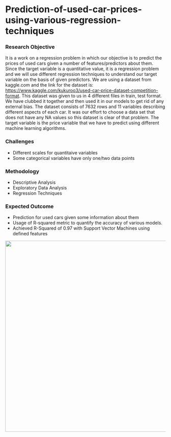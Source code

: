 # Prediction-of-used-car-prices-using-various-regression-techniques

### Research Objective
It is a work on a regression problem in which our objective is to predict the prices of used cars given a number of features/predictors about them. Since the target variable is a quantitative value, it is a regression problem and we will use different regression techniques to understand our target variable on the basis of given predictors. We are using a dataset from kaggle.com and the link for the dataset is: https://www.kaggle.com/kukuroo3/used-car-price-dataset-competition-format. This dataset was given to us in 4 different files in train, test format. We have clubbed it together and then used it in our models to get rid of any external bias. The dataset consists of 7632 rows and 11 variables describing different aspects of each car. It was our effort to choose a data set that does not have any NA values so this dataset is clear of that problem. The target variable is the price variable that we have to predict using different machine learning algorithms.

### Challenges
* Different scales for quantitaive variables
* Some categorical variables have only one/two data points

### Methodology
* Descriptive Analysis
* Exploratory Data Analysis
* Regression Techniques

### Expected Outcome
* Prediction for used cars given some information about them
* Usage of R-squared metric to quantify the accuracy of various models.
* Achieved R-Squared of 0.97 with Support Vector Machines using defined features

<p align="center">
  <img width="600" height="600" src="https://user-images.githubusercontent.com/22219089/168999278-2b88f690-db5f-485a-80fc-dac28b4af08b.jpg">
</p>



